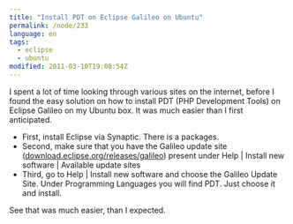 ```yaml
---
title: "Install PDT on Eclipse Galileo on Ubuntu"
permalink: /node/233
language: en
tags:
  - eclipse
  - ubuntu
modified: 2011-03-10T19:08:54Z
---
```


I spent a lot of time looking through various sites on the internet, before I found the easy solution on how to install PDT (PHP Development Tools) on Eclipse Galileo on my Ubuntu box. It was much easier than I first anticipated.

- First, install Eclipse via Synaptic. There is a packages.
- Second, make sure that you have the Galileo update site ([download.eclipse.org/releases/galileo](http://download.eclipse.org/releases/galileo)) present under Help | Install new software | Available update sites
- Third, go to Help | Install new software and choose the Galileo Update Site. Under Programming Languages you will find PDT. Just choose it and install.

See that was much easier, than I expected.
